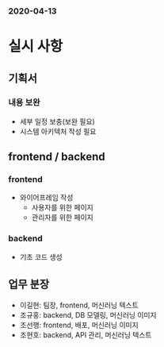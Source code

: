 ### 2020-04-13

# 실시 사항

## 기획서

### 내용 보완

* 세부 일정 보충(보완 필요)
* 시스템 아키텍처 작성 필요



### 

## frontend / backend

### frontend

* 와이어프레임 작성
  * 사용자를 위한 페이지
  * 관리자를 위한 페이지



### backend

* 기초 코드 생성





## 업무 분장

* 이길현: 팀장, frontend, 머신러닝 텍스트
* 조규홍: backend, DB 모델링, 머신러닝 이미지
* 조선행: frontend, 배포, 머신러닝 이미지
* 조현호:  backend, API 관리, 머신러닝 텍스트